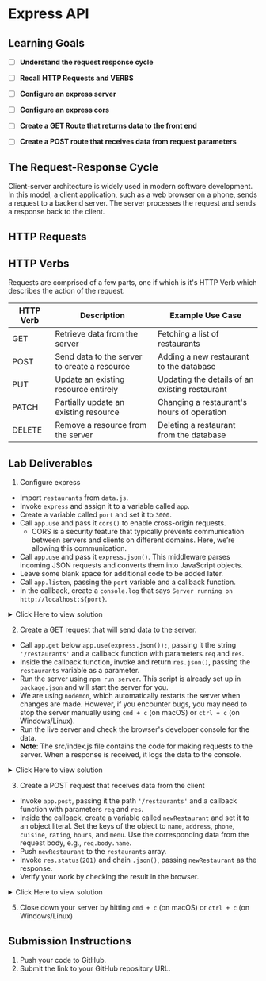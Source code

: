 # Express API

## Learning Goals

- [ ] **Understand the request response cycle**
- [ ] **Recall HTTP Requests and VERBS**
- [ ] **Configure an express server**
- [ ] **Configure an express cors**
- [ ] **Create a GET Route that returns data to the front end**
- [ ] **Create a POST route that receives data from request parameters**


## The Request-Response Cycle

Client-server architecture is widely used in modern software development. In this model, a client application, such as a web browser on a phone, sends a request to a backend server. The server processes the request and sends a response back to the client.   

## HTTP Requests 

## HTTP Verbs

Requests are comprised of a few parts, one if which is it's HTTP Verb which describes the action of the request. 

| HTTP Verb | Description                                  | Example Use Case                              |
|-----------|----------------------------------------------|-----------------------------------------------|
| GET       | Retrieve data from the server                | Fetching a list of restaurants                |
| POST      | Send data to the server to create a resource | Adding a new restaurant to the database       |
| PUT       | Update an existing resource entirely         | Updating the details of an existing restaurant|
| PATCH     | Partially update an existing resource        | Changing a restaurant's hours of operation    |
| DELETE    | Remove a resource from the server            | Deleting a restaurant from the database       |



## Lab Deliverables

1. Configure express 

- Import `restaurants` from `data.js`.
- Invoke `express` and assign it to a variable called `app`.
- Create a variable called `port` and set it to `3000`.
- Call `app.use` and pass it `cors()` to enable cross-origin requests. 
  - CORS is a security feature that typically prevents communication between servers and clients on different domains. Here, we’re allowing this communication.
- Call `app.use` and pass it `express.json()`. This middleware parses incoming JSON requests and converts them into JavaScript objects.
- Leave some blank space for additional code to be added later.
- Call `app.listen`, passing the `port` variable and a callback function.
- In the callback, create a `console.log` that says `Server running on http://localhost:${port}`.

<details>
  <summary>Click Here to view solution</summary>

```

import express  from 'express'
import cors from 'cors'
import {restaurants} from './data.js'
const app = express();
const port = 3000;
app.use(cors());
app.use(express.json()); 


//Leave space here for more code 


app.listen(port, () => {
  console.log(`Server running on http://localhost:${port}`);
});


```

</details>

2. Create a GET request that will send data to the server. 

- Call `app.get` below `app.use(express.json());`, passing it the string `'/restaurants'` and a callback function with parameters `req` and `res`.
- Inside the callback function, invoke and return `res.json()`, passing the `restaurants` variable as a parameter.
- Run the server using `npm run server`. This script is already set up in `package.json` and will start the server for you.
- We are using `nodemon`, which automatically restarts the server when changes are made. However, if you encounter bugs, you may need to stop the server manually using `cmd + c` (on macOS) or `ctrl + c` (on Windows/Linux).
- Run the live server and check the browser's developer console for the data. 
- **Note**: The src/index.js file contains the code for making requests to the server. When a response is received, it logs the data to the console.

<details>
  <summary>Click Here to view solution</summary>

```
//This will go in the space you left in the middle of your code. 

app.get('/restaurants', (req, res) => {
  res.json(restaurants);
});


```

</details>

3. Create a POST request that receives data from the client

- Invoke `app.post`, passing it the path `'/restaurants'` and a callback function with parameters `req` and `res`.
- Inside the callback, create a variable called `newRestaurant` and set it to an object literal. Set the keys of the object to `name`, `address`, `phone`, `cuisine`, `rating`, `hours`, and `menu`. Use the corresponding data from the request body, e.g., `req.body.name`.
- Push `newRestaurant` to the `restaurants` array.
- Invoke `res.status(201)` and chain `.json()`, passing `newRestaurant` as the response.
- Verify your work by checking the result in the browser. 

<details>
  <summary>Click Here to view solution</summary>

```

app.post('/restaurants', (req, res) => {
  const newRestaurant = {
    id: restaurants.length + 1,
    name: req.body.name,
    address: req.body.address,
    phone: req.body.phone,
    cuisine: req.body.cuisine,
    rating: req.body.rating,
    hours:req.body.hours,
    menu: req.body.menu
  };

  restaurants.push(newRestaurant);
  res.status(201).json(newRestaurant);
});


```

</details>

5. Close down your server by hitting `cmd + c` (on macOS) or `ctrl + c` (on Windows/Linux)


## Submission Instructions

1. Push your code to GitHub.
2. Submit the link to your GitHub repository URL.
